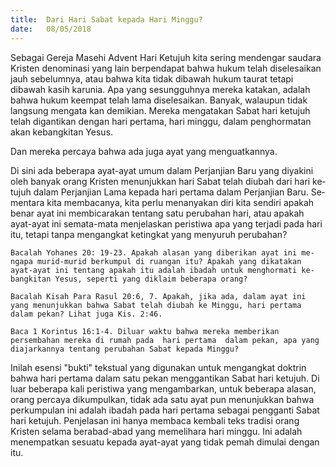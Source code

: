 ```yaml
---
title:  Dari Hari Sabat kepada Hari Minggu?
date:   08/05/2018
---
```


Sebagai Gereja Masehi Advent Hari Ketujuh kita sering mendengar saudara Kristen denominasi yang lain berpendapat bahwa  hukum telah  diselesaikan jauh sebelumnya, atau bahwa kita tidak dibawah hukum taurat tetapi dibawah kasih karunia. Apa yang sesungguhnya mereka katakan, adalah bahwa hukum keempat telah lama diselesaikan. Banyak, walaupun tidak langsung mengata­ kan demikian. Mereka mengatakan Sabat hari ketujuh telah digantikan dengan hari pertama, hari minggu, dalam penghormatan akan kebangkitan Yesus.

Dan mereka percaya bahwa ada juga ayat yang menguatkannya.

Di sini ada beberapa ayat-ayat umum dalam Perjanjian Baru yang diyakini oleh banyak orang Kristen menunjukkan hari Sabat telah diubah dari hari ke­ tujuh dalam Perjanjian Lama kepada hari pertama dalam Perjanjian Baru. Se­mentara kita membacanya, kita perlu menanyakan diri kita sendiri apakah be­nar ayat ini membicarakan tentang satu perubahan hari, atau apakah ayat-ayat ini semata-mata menjelaskan peristiwa apa yang terjadi pada hari itu, tetapi tanpa mengangkat ketingkat yang menyuruh perubahan?


`Bacalah Yohanes 20: 19-23. Apakah alasan yang diberikan ayat ini me­ngapa murid-murid berkumpul di ruangan itu? Apakah yang dikatakan ayat-ayat ini tentang apakah itu adalah ibadah untuk menghormati ke­bangkitan Yesus, seperti yang diklaim beberapa orang?`

`Bacalah Kisah Para Rasul 20:6, 7. Apakah, jika ada, dalam ayat ini yang menunjukkan bahwa Sabat telah diubah ke Minggu, hari pertama dalam pekan? Lihat juga Kis. 2:46.`

`Baca 1 Korintus 16:1-4. Diluar waktu bahwa mereka memberikan persembahan mereka di rumah pada  hari pertama  dalam pekan, apa yang diajarkannya tentang perubahan Sabat kepada Minggu?`

Inilah esensi "bukti" tekstual yang digunakan untuk mengangkat doktrin bahwa hari pertama dalam satu pekan  menggantikan Sabat hari ketujuh. Di luar beberapa kali peristiwa yang mengambarkan, untuk beberapa  alasan, orang percaya dikumpulkan, tidak ada satu ayat pun menunjukkan bahwa per­kumpulan ini adalah ibadah pada hari pertama sebagai pengganti Sabat hari ketujuh. Penjelasan ini hanya membaca kembali teks tradisi orang Kristen se­lama berabad-abad yang memelihara hari minggu. Ini adalah menempatkan sesuatu kepada ayat-ayat yang tidak pemah dimulai dengan itu.